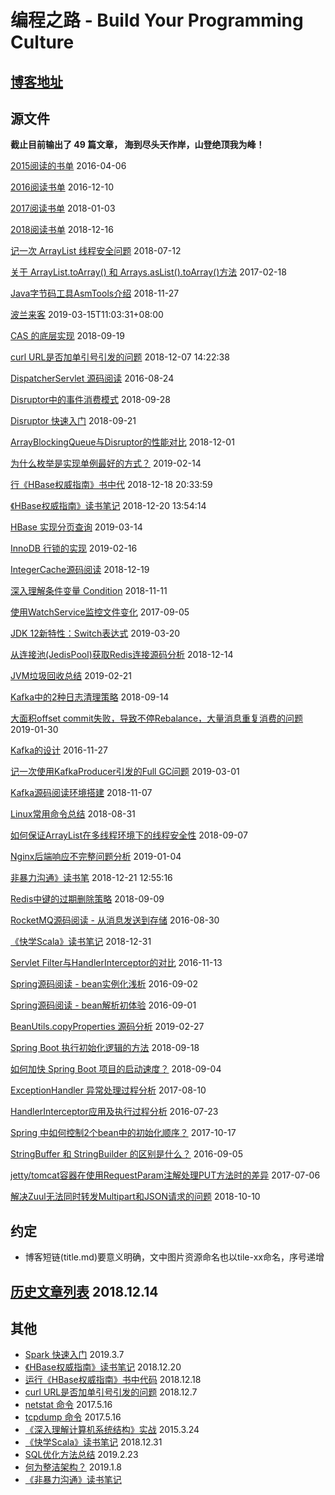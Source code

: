 # 编程之路 - Build Your Programming Culture

##  [博客地址](https://github.com/vonzhou/hugo-blog)




## 源文件

**截止目前输出了 49 篇文章， 海到尽头天作岸，山登绝顶我为峰！**

[2015阅读的书单](content/posts/2015-read-book.md)  2016-04-06

[2016阅读书单](content/posts/2016-read-book.md)  2016-12-10

[2017阅读书单](content/posts/2017-read-book.md)  2018-01-03

[2018阅读书单](content/posts/2018-read-book.md)  2018-12-16

[记一次 ArrayList 线程安全问题](content/posts/arraylist-thread-safe-problem.md)  2018-07-12

[关于 ArrayList.toArray() 和 Arrays.asList().toArray()方法](content/posts/arraylist-toarray.md)  2017-02-18

[Java字节码工具AsmTools介绍](content/posts/asmtools-intro.md)  2018-11-27

[波兰来客](content/posts/bo-lan-lai-ke.md)  2019-03-15T11:03:31+08:00

[CAS 的底层实现](content/posts/cas.md)  2018-09-19

[curl URL是否加单引号引发的问题](content/posts/curl-single-quote.md)  2018-12-07 14:22:38

[DispatcherServlet 源码阅读](content/posts/dispatcherservlet.md)  2016-08-24

[Disruptor中的事件消费模式](content/posts/disruptor-consume-pattern.md)  2018-09-28

[Disruptor 快速入门](content/posts/disruptor-get-started.md)  2018-09-21

[ArrayBlockingQueue与Disruptor的性能对比](content/posts/disruptor-vs-arrayblockingqueue.md)  2018-12-01

[为什么枚举是实现单例最好的方式？](content/posts/enum-singleton.md)  2019-02-14

[行《HBase权威指南》书中代](content/posts/hbase-book-code.md)  2018-12-18 20:33:59

[《HBase权威指南》读书笔记](content/posts/hbase-definitive.md)  2018-12-20 13:54:14

[HBase 实现分页查询](content/posts/hbase-page.md)  2019-03-14

[InnoDB 行锁的实现](content/posts/innodb-row-lock.md)  2019-02-16

[IntegerCache源码阅读](content/posts/integercache.md)  2018-12-19

[深入理解条件变量 Condition](content/posts/java-condition.md)  2018-11-11

[使用WatchService监控文件变化](content/posts/java-watchservice.md)  2017-09-05

[JDK 12新特性：Switch表达式](content/posts/java12-switch-expression.md)  2019-03-20

[从连接池(JedisPool)获取Redis连接源码分析](content/posts/jedis-pool-get.md)  2018-12-14

[JVM垃圾回收总结](content/posts/jvm-gc-summary.md)  2019-02-21

[Kafka中的2种日志清理策略](content/posts/kafka-cleanup-policy.md)  2018-09-14

[大面积offset commit失败，导致不停Rebalance，大量消息重复消费的问题](content/posts/kafka-consumer-rebalance-jitter.md)  2019-01-30

[Kafka的设计](content/posts/kafka-design.md)  2016-11-27

[记一次使用KafkaProducer引发的Full GC问题](content/posts/kafka-producer-fullgc-story.md)  2019-03-01

[Kafka源码阅读环境搭建](content/posts/kafka-source-begin.md)  2018-11-07

[Linux常用命令总结](content/posts/linux-commands.md)  2018-08-31

[如何保证ArrayList在多线程环境下的线程安全性](content/posts/make-arraylist-thread-safe.md)  2018-09-07

[Nginx后端响应不完整问题分析](content/posts/nginx-temp-file.md)  2019-01-04

[非暴力沟通》读书笔](content/posts/nonviolent-communication.md)  2018-12-21 12:55:16

[Redis中键的过期删除策略](content/posts/redis-expire.md)  2018-09-09

[RocketMQ源码阅读 -  从消息发送到存储](content/posts/rocketmq-from-msg-send-to-store.md)  2016-08-30

[《快学Scala》读书笔记](content/posts/scala-impatient.md)  2018-12-31

[Servlet Filter与HandlerInterceptor的对比](content/posts/servlet-filter-vs-handler-interceptor.md)  2016-11-13

[Spring源码阅读 - bean实例化浅析](content/posts/spring-bean-instantiation.md)  2016-09-02

[Spring源码阅读 - bean解析初体验](content/posts/spring-bean-parse.md)  2016-09-01

[BeanUtils.copyProperties 源码分析](content/posts/spring-beanutils-copyproperties.md)  2019-02-27

[Spring Boot 执行初始化逻辑的方法](content/posts/spring-boot-init-methods.md)  2018-09-18

[如何加快 Spring Boot 项目的启动速度？](content/posts/spring-boot-speedup.md)  2018-09-04

[ExceptionHandler 异常处理过程分析](content/posts/spring-exception-handler.md)  2017-08-10

[HandlerInterceptor应用及执行过程分析](content/posts/spring-handler-interceptor.md)  2016-07-23

[Spring 中如何控制2个bean中的初始化顺序？](content/posts/spring-two-bean-init-order-control.md)  2017-10-17

[StringBuffer 和 StringBuilder 的区别是什么？](content/posts/stringbuffer-vs-stringbuilder.md)  2016-09-05

[jetty/tomcat容器在使用RequestParam注解处理PUT方法时的差异](content/posts/tomcat-vs-jetty-put.md)  2017-07-06

[解决Zuul无法同时转发Multipart和JSON请求的问题](content/posts/zuul-forward-multipart-and-json.md)  2018-10-10

## 约定



* 博客短链(title.md)要意义明确，文中图片资源命名也以tile-xx命名，序号递增



##  [历史文章列表](https://github.com/vonzhou/Blog/blob/master/Contents/Other/history-blogs.md)  2018.12.14


## 其他

* [Spark 快速入门](https://github.com/vonzhou/learning-spark/tree/master/blogs/hello)  2019.3.7
* [《HBase权威指南》读书笔记](https://github.com/vonzhou/Blog/blob/master/Contents/BigData/hbase-definitive.md) 2018.12.20
* [运行《HBase权威指南》书中代码](https://github.com/vonzhou/hbase-book#%E8%BF%90%E8%A1%8Chbase%E6%9D%83%E5%A8%81%E6%8C%87%E5%8D%97%E4%B9%A6%E4%B8%AD%E4%BB%A3%E7%A0%81) 2018.12.18
* [curl URL是否加单引号引发的问题](https://github.com/vonzhou/Blog/blob/master/Contents/Linux/curl/singlequote/curl-single-quote.md) 2018.12.7
* [netstat 命令](https://github.com/vonzhou/Blog/tree/master/Contents/Linux/netstat)  2017.5.16
* [tcpdump 命令](https://github.com/vonzhou/Blog/tree/master/Contents/Linux/tcpdump)  2017.5.16
* [《深入理解计算机系统结构》实战](https://github.com/vonzhou/CSAPP)   2015.3.24
* [《快学Scala》读书笔记](https://github.com/vonzhou/ScalaImpatient#%E5%BF%AB%E5%AD%A6scala%E8%AF%BB%E4%B9%A6%E7%AC%94%E8%AE%B0)  2018.12.31
* [SQL优化方法总结](https://github.com/vonzhou/Blog/blob/master/Contents/Database/sql-optimization) 2019.2.23
* [何为整洁架构？](https://github.com/vonzhou/Blog/blob/master/Contents/Reading/cleanarch/clean-arch.md) 2019.1.8
* [《非暴力沟通》读书笔记](https://github.com/vonzhou/Blog/blob/master/Contents/Reading/nonviolent-communication.md)